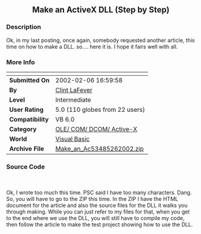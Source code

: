 ﻿<div align="center">

## Make an ActiveX DLL \(Step by Step\)


</div>

### Description

Ok, in my last posting, once again, somebody requested another article, this time on how to make a DLL. so.... here it is. I hope it fairs well with all.
 
### More Info
 


<span>             |<span>
---                |---
**Submitted On**   |2002-02-06 16:59:58
**By**             |[Clint LaFever](https://github.com/Planet-Source-Code/PSCIndex/blob/master/ByAuthor/clint-lafever.md)
**Level**          |Intermediate
**User Rating**    |5.0 (110 globes from 22 users)
**Compatibility**  |VB 6\.0
**Category**       |[OLE/ COM/ DCOM/ Active\-X](https://github.com/Planet-Source-Code/PSCIndex/blob/master/ByCategory/ole-com-dcom-active-x__1-29.md)
**World**          |[Visual Basic](https://github.com/Planet-Source-Code/PSCIndex/blob/master/ByWorld/visual-basic.md)
**Archive File**   |[Make\_an\_Ac53485262002\.zip](https://github.com/Planet-Source-Code/clint-lafever-make-an-activex-dll-step-by-step__1-31550/archive/master.zip)





### Source Code

<br><br>Ok, I wrote too much this time. PSC said I have too many characters. Dang. So, you will have to go to the ZIP this time. In the ZIP I have the HTML document for the article and also the source files for the DLL it walks you through making. While you can just refer to my files for that, when you get to the end where we use the DLL, you will still have to compile my code, then follow the article to make the test project showing how to use the DLL.

